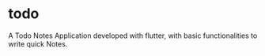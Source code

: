 # todo

A Todo Notes Application developed with flutter, with basic functionalities to write quick Notes.

